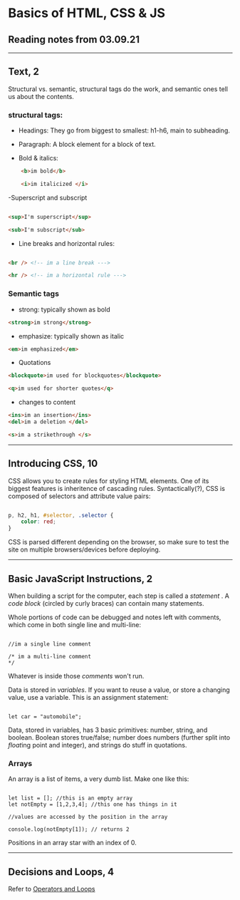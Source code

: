 # Basics of HTML, CSS & JS

## Reading notes from 03.09.21

----

## Text, 2

Structural vs. semantic, structural tags do the work, and semantic ones tell us about the contents.

### structural tags:

- Headings: They go from biggest to smallest: h1-h6, main to subheading.

- Paragraph: A block element for a block of text.

- Bold & italics:

````HTML
    <b>im bold</b>

    <i>im italicized </i>

````

-Superscript and subscript

````HTML

<sup>I'm superscript</sup>

<sub>I'm subscript</sub>

````

- Line breaks and horizontal rules:

````HTML

<br /> <!-- im a line break --->

<hr /> <!-- im a horizontal rule --->

````

### Semantic tags

- strong: typically shown as bold

````HTML
<strong>im strong</strong>
````

- emphasize: typically shown as italic

````HTML
<em>im emphasized</em>
````

- Quotations

````HTML
<blockquote>im used for blockquotes</blockquote>

<q>im used for shorter quotes</q>
````

- changes to content

````HTML
<ins>im an insertion</ins>
<del>im a deletion </del>

<s>im a strikethrough </s>
````

----

## Introducing CSS, 10

CSS allows you to create rules for styling HTML elements. One of its biggest features is inheritence of cascading rules. Syntactically(?), CSS is composed of selectors and attribute value pairs:

````CSS

p, h2, h1, #selector, .selector {
    color: red;
}

````

CSS is parsed different depending on the browser, so make sure to test the site on multiple browsers/devices before deploying.

----

## Basic JavaScript Instructions, 2

When building a script for the computer, each step is called a *statement* . A *code block* (circled by curly braces) can contain many statements.

Whole portions of code can be debugged and notes left with comments, which come in both single line and multi-line:

````JS

//im a single line comment

/* im a multi-line comment
*/

````

Whatever is inside those *comments* won't run. 

Data is stored in *variables*. If you want to reuse a value, or store a changing value, use a variable. This is an assignment statement:

````JS

let car = "automobile";

````

Data, stored in variables, has 3 basic primitives: number, string, and boolean. Boolean stores true/false; number does numbers (further split into *float*ing point and integer), and strings do stuff in quotations.

### Arrays

An array is a list of items, a very dumb list. Make one like this:

````JS

let list = []; //this is an empty array
let notEmpty = [1,2,3,4]; //this one has things in it

//values are accessed by the position in the array

console.log(notEmpty[1]); // returns 2

````

Positions in an array star with an index of 0. 

----

## Decisions and Loops, 4

Refer to [Operators and Loops](../code102/code102-08.md)